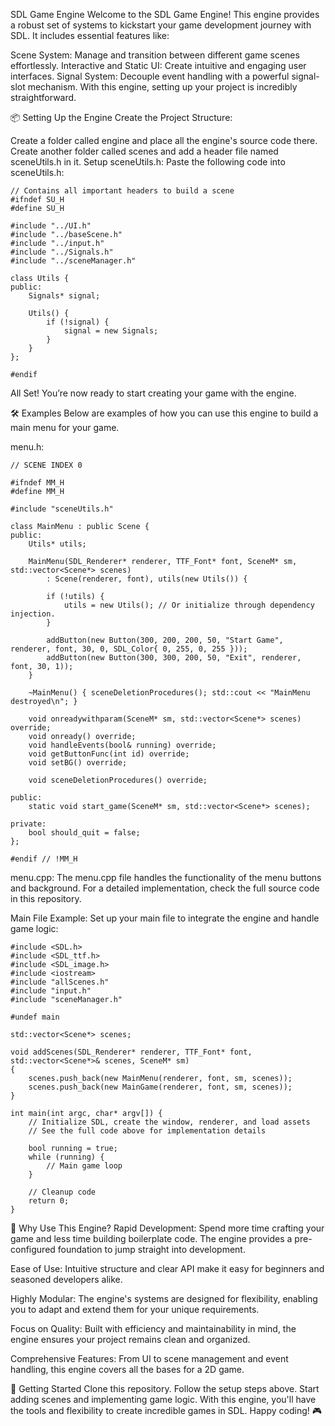 SDL Game Engine
Welcome to the SDL Game Engine! This engine provides a robust set of systems to kickstart your game development journey with SDL. It includes essential features like:

Scene System: Manage and transition between different game scenes effortlessly.
Interactive and Static UI: Create intuitive and engaging user interfaces.
Signal System: Decouple event handling with a powerful signal-slot mechanism.
With this engine, setting up your project is incredibly straightforward.

📦 Setting Up the Engine
Create the Project Structure:

Create a folder called engine and place all the engine's source code there.
Create another folder called scenes and add a header file named sceneUtils.h in it.
Setup sceneUtils.h: Paste the following code into sceneUtils.h:

```
// Contains all important headers to build a scene
#ifndef SU_H
#define SU_H

#include "../UI.h"
#include "../baseScene.h"
#include "../input.h"
#include "../Signals.h"
#include "../sceneManager.h"

class Utils {
public:
    Signals* signal;

    Utils() {
        if (!signal) {
            signal = new Signals;
        }
    }
};

#endif
```

All Set! You’re now ready to start creating your game with the engine.

🛠️ Examples
Below are examples of how you can use this engine to build a main menu for your game.

menu.h:
```
// SCENE INDEX 0

#ifndef MM_H
#define MM_H

#include "sceneUtils.h"

class MainMenu : public Scene {
public:
    Utils* utils;

    MainMenu(SDL_Renderer* renderer, TTF_Font* font, SceneM* sm, std::vector<Scene*> scenes)
        : Scene(renderer, font), utils(new Utils()) {

        if (!utils) {
            utils = new Utils(); // Or initialize through dependency injection.
        }

        addButton(new Button(300, 200, 200, 50, "Start Game", renderer, font, 30, 0, SDL_Color{ 0, 255, 0, 255 }));
        addButton(new Button(300, 300, 200, 50, "Exit", renderer, font, 30, 1));
    }

    ~MainMenu() { sceneDeletionProcedures(); std::cout << "MainMenu destroyed\n"; }

    void onreadywithparam(SceneM* sm, std::vector<Scene*> scenes) override;
    void onready() override;
    void handleEvents(bool& running) override;
    void getButtonFunc(int id) override;
    void setBG() override;

    void sceneDeletionProcedures() override;

public:
    static void start_game(SceneM* sm, std::vector<Scene*> scenes);

private:
    bool should_quit = false;
};

#endif // !MM_H
```

menu.cpp:
The menu.cpp file handles the functionality of the menu buttons and background. For a detailed implementation, check the full source code in this repository.

Main File Example:
Set up your main file to integrate the engine and handle game logic:

```
#include <SDL.h>
#include <SDL_ttf.h>
#include <SDL_image.h>
#include <iostream>
#include "allScenes.h"
#include "input.h"
#include "sceneManager.h"

#undef main

std::vector<Scene*> scenes;

void addScenes(SDL_Renderer* renderer, TTF_Font* font, std::vector<Scene*>& scenes, SceneM* sm) 
{
    scenes.push_back(new MainMenu(renderer, font, sm, scenes));
    scenes.push_back(new MainGame(renderer, font, sm, scenes));
}

int main(int argc, char* argv[]) {
    // Initialize SDL, create the window, renderer, and load assets
    // See the full code above for implementation details

    bool running = true;
    while (running) {
        // Main game loop
    }

    // Cleanup code
    return 0;
}
```

🤔 Why Use This Engine?
Rapid Development: Spend more time crafting your game and less time building boilerplate code. The engine provides a pre-configured foundation to jump straight into development.

Ease of Use: Intuitive structure and clear API make it easy for beginners and seasoned developers alike.

Highly Modular: The engine's systems are designed for flexibility, enabling you to adapt and extend them for your unique requirements.

Focus on Quality: Built with efficiency and maintainability in mind, the engine ensures your project remains clean and organized.

Comprehensive Features: From UI to scene management and event handling, this engine covers all the bases for a 2D game.

🚀 Getting Started
Clone this repository.
Follow the setup steps above.
Start adding scenes and implementing game logic.
With this engine, you'll have the tools and flexibility to create incredible games in SDL. Happy coding! 🎮
